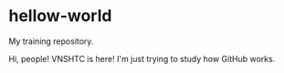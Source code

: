# hellow-world
My training repository.

Hi, people! VNSHTC is here! I'm just trying to study how GitHub works.
